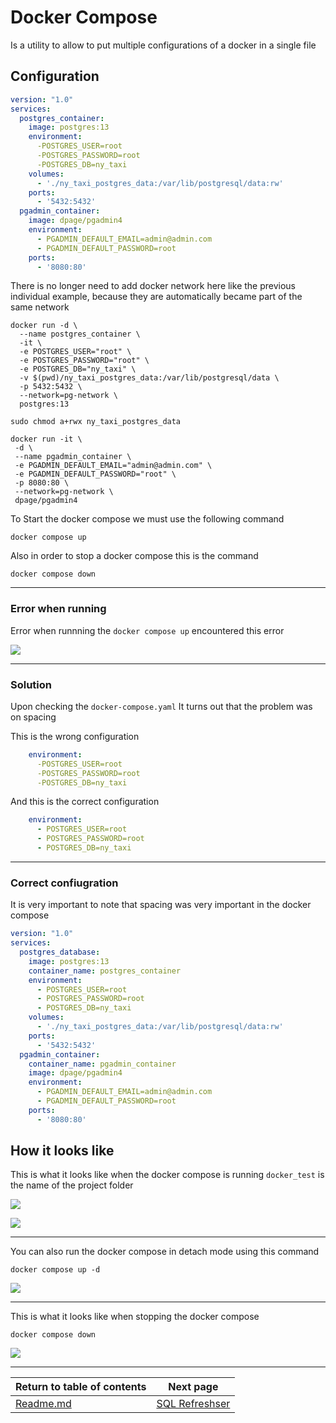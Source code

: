 # Docker Compose

Is a utility to allow to put multiple configurations of a docker in a single file

## Configuration

```yaml
version: "1.0"
services:
  postgres_container:
    image: postgres:13
    environment:
      -POSTGRES_USER=root
      -POSTGRES_PASSWORD=root
      -POSTGRES_DB=ny_taxi
    volumes:
      - './ny_taxi_postgres_data:/var/lib/postgresql/data:rw'
    ports:
      - '5432:5432'
  pgadmin_container:
    image: dpage/pgadmin4
    environment:
      - PGADMIN_DEFAULT_EMAIL=admin@admin.com
      - PGADMIN_DEFAULT_PASSWORD=root
    ports:
      - '8080:80'
```

There is no longer need to add docker network here like the previous individual example, because they are automatically
became part of the same network

```shell
docker run -d \
  --name postgres_container \
  -it \
  -e POSTGRES_USER="root" \
  -e POSTGRES_PASSWORD="root" \
  -e POSTGRES_DB="ny_taxi" \
  -v $(pwd)/ny_taxi_postgres_data:/var/lib/postgresql/data \
  -p 5432:5432 \
  --network=pg-network \
  postgres:13

sudo chmod a+rwx ny_taxi_postgres_data
```

```shell
docker run -it \
 -d \
 --name pgadmin_container \
 -e PGADMIN_DEFAULT_EMAIL="admin@admin.com" \
 -e PGADMIN_DEFAULT_PASSWORD="root" \
 -p 8080:80 \
 --network=pg-network \
 dpage/pgadmin4
```

To Start the docker compose we must use the following command

```shell
docker compose up
```

Also in order to stop a docker compose this is the command

```shell
docker compose down
```

---

### Error when running

Error when runnning the `docker compose up` encountered this error

![](https://i.imgur.com/HjTUSrc.png)

---

### Solution

Upon checking the `docker-compose.yaml` It turns out that the problem was on spacing

This is the wrong configuration

```yaml
    environment:
      -POSTGRES_USER=root
      -POSTGRES_PASSWORD=root
      -POSTGRES_DB=ny_taxi
```

And this is the correct configuration

```yaml
    environment:
      - POSTGRES_USER=root
      - POSTGRES_PASSWORD=root
      - POSTGRES_DB=ny_taxi
```

---

### Correct confiugration

It is very important to note that spacing was very important in the docker compose

```yaml
version: "1.0"
services:
  postgres_database:
    image: postgres:13
    container_name: postgres_container
    environment:
      - POSTGRES_USER=root
      - POSTGRES_PASSWORD=root
      - POSTGRES_DB=ny_taxi
    volumes:
      - './ny_taxi_postgres_data:/var/lib/postgresql/data:rw'
    ports:
      - '5432:5432'
  pgadmin_container:
    container_name: pgadmin_container
    image: dpage/pgadmin4
    environment:
      - PGADMIN_DEFAULT_EMAIL=admin@admin.com
      - PGADMIN_DEFAULT_PASSWORD=root
    ports:
      - '8080:80'
```

## How it looks like

This is what it looks like when the docker compose is running `docker_test` is the name of the project folder

![](https://i.imgur.com/tV7oOk4.png)

![](https://i.imgur.com/1JSqidD.png)

---

You can also run the docker compose in detach mode using this command

`docker compose up -d`

![](https://i.imgur.com/bV6vXB0.png)

---

This is what it looks like when stopping the docker compose

`docker compose down`

![](https://i.imgur.com/bploamG.png)

---

| Return to table of contents | Next page                                |
|-----------------------------|------------------------------------------|
| [Readme.md](README.md)      | [SQL Refreshser](1.2.6_SQL_refresher.md) |